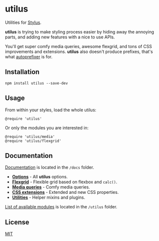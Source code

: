 # utilus

Utilities for [Stylus](https://github.com/stylus/stylus).

**utilus** is trying to make styling process easier by hiding away the annoying parts, and adding new features with a nice to use APIs.

You'll get super comfy media queries, awesome flexgrid, and tons of CSS improvements and extensions. **utilus** also doesn't produce prefixes, that's what [autoprefixer](https://www.npmjs.com/package/autoprefixer) is for.

## Installation

```
npm install utilus --save-dev
```

## Usage

From within your styles, load the whole utilus:

```styl
@require 'utilus'
```

Or only the modules you are interested in:

```styl
@require 'utilus/media'
@require 'utilus/flexgrid'
```

## Documentation

[Documentation](https://github.com/darsain/utilus/docs) is located in the `/docs` folder.

- **[Options](https://github.com/darsain/utilus/blob/master/docs/options.md)** - All **utilus** options.
- **[Flexgrid](https://github.com/darsain/utilus/blob/master/docs/flexgrid.md)** - Flexible grid based on flexbox and `calc()`.
- **[Media queries](https://github.com/darsain/utilus/blob/master/docs/media.md)** - Comfy media queries.
- **[CSS extensions](https://github.com/darsain/utilus/blob/master/docs/extensions.md)** - Extended and new CSS properties.
- **[Utilities](https://github.com/darsain/utilus/blob/master/docs/utilities.md)** - Helper mixins and plugins.

[List of available modules](https://github.com/darsain/utilus/utilus) is located in the `/utilus` folder.

## License

[MIT](https://github.com/darsain/utilus/license.md)